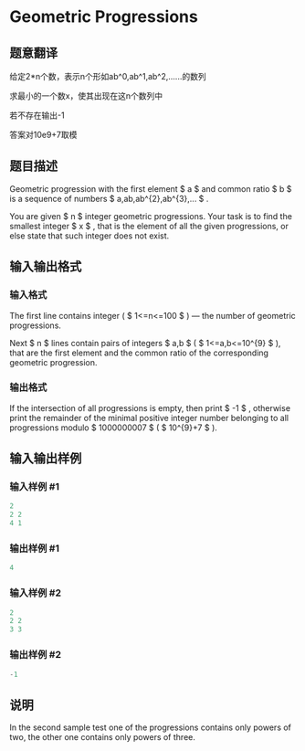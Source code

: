 # Geometric Progressions

## 题意翻译

给定2*n个数，表示n个形如ab^0,ab^1,ab^2,......的数列

求最小的一个数x，使其出现在这n个数列中

若不存在输出-1

答案对10e9+7取模

## 题目描述

Geometric progression with the first element $ a $ and common ratio $ b $ is a sequence of numbers $ a,ab,ab^{2},ab^{3},... $ .

You are given $ n $ integer geometric progressions. Your task is to find the smallest integer $ x $ , that is the element of all the given progressions, or else state that such integer does not exist.

## 输入输出格式

### 输入格式

The first line contains integer ( $ 1<=n<=100 $ ) — the number of geometric progressions.

Next $ n $ lines contain pairs of integers $ a,b $ ( $ 1<=a,b<=10^{9} $ ), that are the first element and the common ratio of the corresponding geometric progression.

### 输出格式

If the intersection of all progressions is empty, then print $ -1 $ , otherwise print the remainder of the minimal positive integer number belonging to all progressions modulo $ 1000000007 $ ( $ 10^{9}+7 $ ).

## 输入输出样例

### 输入样例 #1

```cpp
2
2 2
4 1

```
### 输出样例 #1

```cpp
4

```
### 输入样例 #2

```cpp
2
2 2
3 3

```
### 输出样例 #2

```cpp
-1

```
## 说明

In the second sample test one of the progressions contains only powers of two, the other one contains only powers of three.

